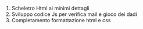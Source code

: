 1) Scheletro Html ai minimi dettagli
2) Sviluppo codice Js per verifica mail e gioco dei dadi
3) Completamento formattazione html e css
